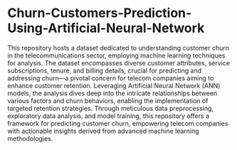 # Churn-Customers-Prediction-Using-Artificial-Neural-Network

This repository hosts a dataset dedicated to understanding customer churn in the telecommunications sector, employing machine learning techniques for analysis. The dataset encompasses diverse customer attributes, service subscriptions, tenure, and billing details, crucial for predicting and addressing churn—a pivotal concern for telecom companies aiming to enhance customer retention. Leveraging Artificial Neural Network (ANN) models, the analysis dives deep into the intricate relationships between various factors and churn behaviors, enabling the implementation of targeted retention strategies. Through meticulous data preprocessing, exploratory data analysis, and model training, this repository offers a framework for predicting customer churn, empowering telecom companies with actionable insights derived from advanced machine learning methodologies.
